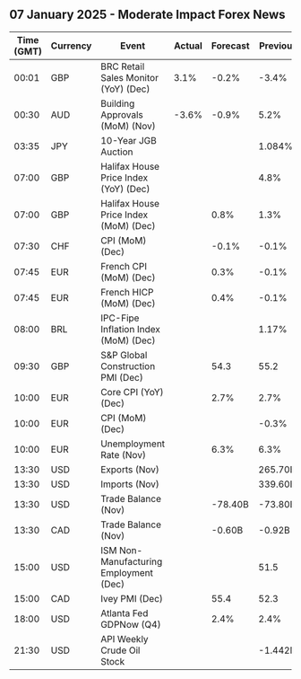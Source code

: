 ## 07 January 2025 - Moderate Impact Forex News

| Time (GMT) | Currency | Event | Actual | Forecast | Previous |
|------|----------|-------|--------|----------|----------|
| 00:01 | GBP | BRC Retail Sales Monitor (YoY) (Dec) | 3.1% | -0.2% | -3.4% |
| 00:30 | AUD | Building Approvals (MoM) (Nov) | -3.6% | -0.9% | 5.2% |
| 03:35 | JPY | 10-Year JGB Auction |  |  | 1.084% |
| 07:00 | GBP | Halifax House Price Index (YoY) (Dec) |  |  | 4.8% |
| 07:00 | GBP | Halifax House Price Index (MoM) (Dec) |  | 0.8% | 1.3% |
| 07:30 | CHF | CPI (MoM) (Dec) |  | -0.1% | -0.1% |
| 07:45 | EUR | French CPI (MoM) (Dec) |  | 0.3% | -0.1% |
| 07:45 | EUR | French HICP (MoM) (Dec) |  | 0.4% | -0.1% |
| 08:00 | BRL | IPC-Fipe Inflation Index (MoM) (Dec) |  |  | 1.17% |
| 09:30 | GBP | S&P Global Construction PMI (Dec) |  | 54.3 | 55.2 |
| 10:00 | EUR | Core CPI (YoY) (Dec) |  | 2.7% | 2.7% |
| 10:00 | EUR | CPI (MoM) (Dec) |  |  | -0.3% |
| 10:00 | EUR | Unemployment Rate (Nov) |  | 6.3% | 6.3% |
| 13:30 | USD | Exports (Nov) |  |  | 265.70B |
| 13:30 | USD | Imports (Nov) |  |  | 339.60B |
| 13:30 | USD | Trade Balance (Nov) |  | -78.40B | -73.80B |
| 13:30 | CAD | Trade Balance (Nov) |  | -0.60B | -0.92B |
| 15:00 | USD | ISM Non-Manufacturing Employment (Dec) |  |  | 51.5 |
| 15:00 | CAD | Ivey PMI (Dec) |  | 55.4 | 52.3 |
| 18:00 | USD | Atlanta Fed GDPNow (Q4) |  | 2.4% | 2.4% |
| 21:30 | USD | API Weekly Crude Oil Stock |  |  | -1.442M |
